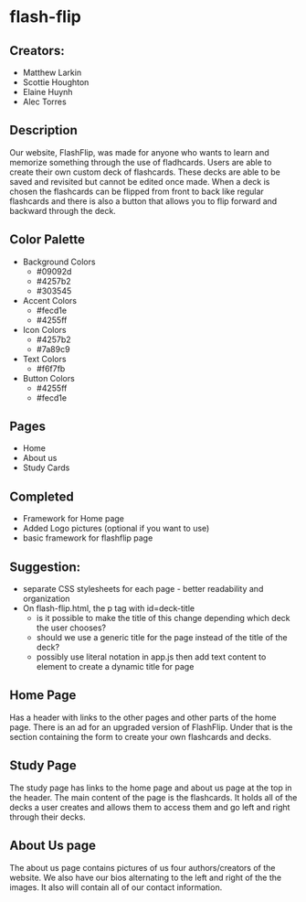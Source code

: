 # flash-flip

## Creators: 
- Matthew Larkin
- Scottie Houghton
- Elaine Huynh
- Alec Torres

## Description
Our website, FlashFlip, was made for anyone who wants to learn and memorize something through the use of fladhcards. Users are able to create their own custom deck of flashcards. These decks are able to be saved and revisited but cannot be edited once made. When a deck is chosen the flashcards can be flipped from front to back like regular flashcards and there is also a button that allows you to flip forward and backward through the deck. 

## Color Palette
- Background Colors
  - #09092d
  - #4257b2
  - #303545
- Accent Colors
  - #fecd1e
  - #4255ff
- Icon Colors
  - #4257b2
  - #7a89c9
- Text Colors
  - #f6f7fb
- Button Colors
  - #4255ff
  - #fecd1e

## Pages 
- Home
- About us
- Study Cards

## Completed
- Framework for Home page
- Added Logo pictures (optional if you want to use)
- basic framework for flashflip page

## Suggestion: 
  - separate CSS stylesheets for each page - better readability and organization
  - On flash-flip.html, the p tag with id=deck-title
    - is it possible to make the title of this change depending which deck the user chooses?
    - should we use a generic title for the page instead of the title of the deck?
    - possibly use literal notation in app.js then add text content to element to create a dynamic title for page

## Home Page
Has a header with links to the other pages and other parts of the home page. There is an ad for an upgraded version of FlashFlip. Under that is the section containing the form to create your own flashcards and decks. 

## Study Page
The study page has links to the home page and about us page at the top in the header. The main content of the page is the flashcards. It holds all of the decks a user creates and allows them to access them and go left and right through their decks. 

## About Us page
The about us page contains pictures of us four authors/creators of the website. We also have our bios alternating to the left and right of the the images. It also will contain all of our contact information. 

